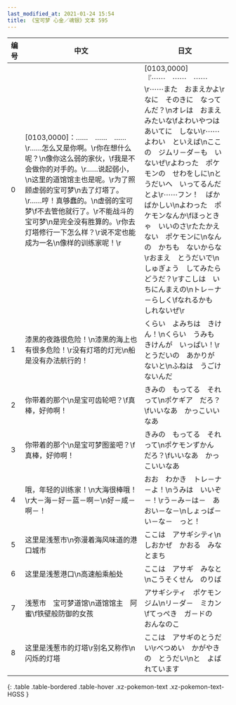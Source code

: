 ```yaml
---
last_modified_at: 2021-01-24 15:54
title: 《宝可梦 心金／魂银》文本 595
---
```

| 编号 | 中文 | 日文 |
| ---- | ---- | ---- |
| 0 | [0103,0000]：……　……　……\r……怎么又是你啊。\r你在想什么呢？\n像你这么弱的家伙，\f我是不会做你的对手的。\r……说起弱小，\n这里的道馆馆主也是呢。\r为了照顾虚弱的宝可梦\n去了灯塔了。\r……哼！真够蠢的。\n虚弱的宝可梦\f不去管他就行了。\r不能战斗的宝可梦\n是完全没有胜算的。\r你去灯塔修行一下怎么样？\r说不定也能成为一名\n像样的训练家呢！\r | [0103,0000]『⋯⋯　⋯⋯　⋯⋯\r⋯⋯また　おまえかよ\rなに　そのきに　なってんだ？\nオレは　おまえ　みたいな\fよわいやつは　あいてに　しない\r⋯⋯よわい　といえば\nここの　ジムリ－ダ－も　いないぜ\rよわった　ポケモンの　せわをしに\nとうだいへ　いってるんだとよ\r⋯⋯フン！　ばかばかしい\nよわった　ポケモンなんか\fほっときゃ　いいのさ\rたたかえない　ポケモンに\nなんの　かちも　ないからな\rおまえ　とうだいで\nしゅぎょう　してみたら　どうだ？\rすこしは　いちにんまえの\nトレ－ナ－らしく\fなれるかも　しれないぜ\r |
| 1 | 漆黑的夜路很危险！\n漆黑的海上也有很多危险！\r没有灯塔的灯光\n船是没有办法航行的！ | くらい　よみちは　きけん！\nくらい　うみも　きけんが　いっぱい！\rとうだいの　あかりが　ないと\nふねは　うごけないんだ |
| 2 | 你带着的那个\n是宝可齿轮吧？\f真棒，好帅啊！ | きみの　もってる　それって\nポケギア　だろ？\fいいなあ　かっこいいなあ |
| 3 | 你带着的那个\n是宝可梦图鉴吧？\f真棒，好帅啊！ | きみの　もってる　それって\nポケモンずかん　だろ？\fいいなあ　かっこいいなあ |
| 4 | 哦，年轻的训练家！\n大海很棒哦！\r大－海－好－蓝－啊－\n好－咸－啊－！ | おお　わかき　トレ－ナ－よ！\nうみは　いいぞ－！\rう－み－は－　あおい－な－\nしょっぱ－い－な－　っと！ |
| 5 | 这里是浅葱市\n弥漫着海风味道的港口城市 | ここは　アサギシティ\nしおかぜ　かおる　みなとまち |
| 6 | 这里是浅葱港口\n高速船乘船处 | ここは　アサギ　みなと\nこうそくせん　のりば |
| 7 | 浅葱市　宝可梦道馆\n道馆馆主　阿蜜\f铁壁般防御的女孩 | アサギシティ　ポケモンジム\nリ－ダ－　ミカン\fてっぺき　ガ－ドの　おんなのこ |
| 8 | 这里是浅葱市的灯塔\r别名又称作\n闪烁的灯塔 | ここは　アサギのとうだい\rべつめい　かがやきの　とうだい\nと　よばれています |
{: .table .table-bordered .table-hover .xz-pokemon-text .xz-pokemon-text-HGSS }